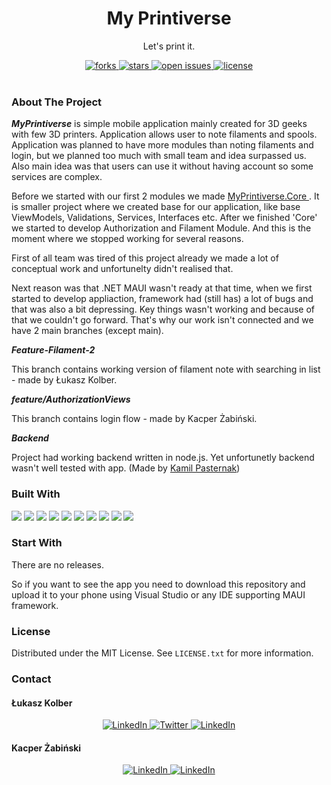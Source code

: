<div align="center">
  
  <h1> My Printiverse </h1>
  <p> Let's print it. </p>
  
  <div>
    <a href="https://github.com/psp515/ReadMeTemplate/network/members">
      <img src="https://img.shields.io/github/forks/Deve-Lite/MyPrintiverse-App" alt="forks" />
    </a>
    <a href="https://github.com/psp515/ReadMeTemplate/stargazers">
      <img src="https://img.shields.io/github/stars/Deve-Lite/MyPrintiverse-App" alt="stars" />
    </a>
    <a href="https://github.com/psp515/ReadMeTemplate/issues/">
      <img src="https://img.shields.io/github/issues/Deve-Lite/MyPrintiverse-App" alt="open issues" />
    </a>
    <a href="https://github.com/psp515/ReadMeTemplate/blob/master/LICENSE">
      <img src="https://img.shields.io/github/license/Deve-Lite/MyPrintiverse-App" alt="license" />
    </a>
  </div>
</div>  

<br/>

### About The Project

***MyPrintiverse*** is simple mobile application mainly created for 3D geeks with few 3D printers. Application allows user to note filaments and spools.
Application was planned to have more modules than noting filaments and login, but we planned too much with small team and idea surpassed us.
Also main idea was that users can use it without having account so some services are complex.

Before we started with our first 2 modules we made <a href="https://github.com/Deve-Lite/MyPrintiverse-App/tree/main/MyPrintiverse/MyPrintiverse.Core"> MyPrintiverse.Core </a>. It is smaller project where we created base for our application, like base ViewModels, Validations, Services, Interfaces etc. 
After we finished 'Core' we started to develop Authorization and Filament Module. And this is the moment where we stopped working for several reasons.

First of all team was tired of this project already we made a lot of conceptual work and unfortunelty didn't realised that.

Next reason was that .NET MAUI wasn't ready at that time, when we first started to develop appliaction, framework had (still has) a lot of bugs and that was also a bit depressing. Key things wasn't working and because of that we couldn't go forward. That's why our work isn't connected and we have 2 main branches (except main).

***Feature-Filament-2***

This branch contains working version of filament note with searching in list - made by Łukasz Kolber.

***feature/AuthorizationViews***

This branch contains login flow - made by Kacper Żabiński.

***Backend***

Project had working backend written in node.js. Yet unfortunetly backend wasn't well tested with app. 
(Made by <a href="https://github.com/dredziasty">Kamil Pasternak</a>)

### Built With

<div>
  <a>
    <img src="https://img.shields.io/badge/-.NET_MAUI-FFFFFF?logo=dotnetmaui" />
  </a>
  <a>
    <img src="https://img.shields.io/badge/-CSharp-2E8B57?logo=csharp" />
  </a>
  <a>
    <img src="https://img.shields.io/badge/-xUnit-FFFFFF?logo=xUnit" />
  </a>
  <a>
    <img src="https://img.shields.io/badge/-MongoDB.Bson-FFFFFF?logo=MongoDB" />
  </a>
  <a>
    <img src="https://img.shields.io/badge/-Newtonsoft.Json-FFFFFF" />
  </a>
  <a>
    <img src="https://img.shields.io/badge/-sqlite_net_pcl-FFFFFF" />
  </a>
  <a>
    <img src="https://img.shields.io/badge/-.NET_MAUI_Community_Toolkit-FFFFFF" />
  </a>
  <a>
    <img src="https://img.shields.io/badge/-RestSharp-FFFFFF" />
  </a>
  <a>
    <img src="https://img.shields.io/badge/-Fluent_Assertions-FFFFFF" />
  </a>
  <a>
    <img src="https://img.shields.io/badge/-Fluent_Validation-FFFFFF" />
  </a>
</div>

### Start With 

There are no releases.

So if you want to see the app you need to download this repository and upload it to your phone using Visual Studio or any IDE supporting MAUI framework.

### License

Distributed under the MIT License. See `LICENSE.txt` for more information.

### Contact


#### Łukasz Kolber
<div align="center">
  <a href="https://www.linkedin.com/in/lukasz-psp515-kolber/">
    <img src="https://img.shields.io/badge/LinkedIn-0077B5?style=for-the-badge&logo=linkedin&logoColor=white" alt="LinkedIn" />
  </a>
  <a href="https://twitter.com/psp515">
    <img src="https://img.shields.io/badge/Twitter-1DA1F2?style=for-the-badge&logo=twitter&logoColor=white" alt="Twitter" />
  </a>
   <a href="https://github.com/psp515">
    <img src="https://img.shields.io/badge/GitHub-100000?style=for-the-badge&logo=github&logoColor=white" alt="LinkedIn" />
  </a>
</div>

#### Kacper Żabiński
<div align="center">
  <a href="https://www.linkedin.com/in/kacper-%C5%BCabi%C5%84ski-00171222a/">
    <img src="https://img.shields.io/badge/LinkedIn-0077B5?style=for-the-badge&logo=linkedin&logoColor=white" alt="LinkedIn" />
  </a>
   <a href="https://github.com/Hashtag-Easy">
    <img src="https://img.shields.io/badge/GitHub-100000?style=for-the-badge&logo=github&logoColor=white" alt="LinkedIn" />
  </a>
</div>


